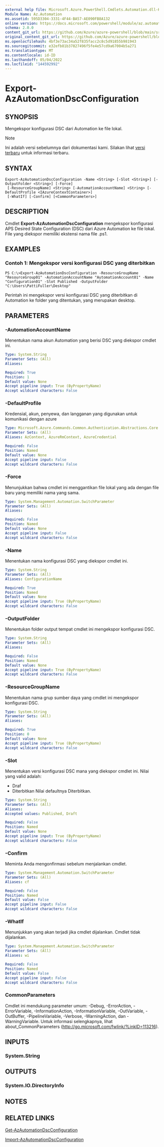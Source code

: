 ```yaml
---
external help file: Microsoft.Azure.PowerShell.Cmdlets.Automation.dll-Help.xml
Module Name: Az.Automation
ms.assetid: 595D3304-3331-4F44-BA57-AE090FB8A132
online version: https://docs.microsoft.com/powershell/module/az.automation/export-azautomationdscconfiguration
schema: 2.0.0
content_git_url: https://github.com/Azure/azure-powershell/blob/main/src/Automation/Automation/help/Export-AzAutomationDscConfiguration.md
original_content_git_url: https://github.com/Azure/azure-powershell/blob/main/src/Automation/Automation/help/Export-AzAutomationDscConfiguration.md
ms.openlocfilehash: 4bf3e73ac34a52f835facc2c8c5d91855b981943
ms.sourcegitcommit: e32efb81b37827496f5fe4e57cd9a67004b5a271
ms.translationtype: MT
ms.contentlocale: id-ID
ms.lasthandoff: 05/04/2022
ms.locfileid: "144592992"
---
```

# Export-AzAutomationDscConfiguration

## SYNOPSIS
Mengekspor konfigurasi DSC dari Automation ke file lokal.

> [!NOTE]
>Ini adalah versi sebelumnya dari dokumentasi kami. Silakan lihat [versi terbaru](/powershell/module/az.automation/export-azautomationdscconfiguration) untuk informasi terbaru.

## SYNTAX

```
Export-AzAutomationDscConfiguration -Name <String> [-Slot <String>] [-OutputFolder <String>] [-Force]
 [-ResourceGroupName] <String> [-AutomationAccountName] <String> [-DefaultProfile <IAzureContextContainer>]
 [-WhatIf] [-Confirm] [<CommonParameters>]
```

## DESCRIPTION
Cmdlet **Export-AzAutomationDscConfiguration** mengekspor konfigurasi APS Desired State Configuration (DSC) dari Azure Automation ke file lokal.
File yang diekspor memiliki ekstensi nama file .ps1.

## EXAMPLES

### Contoh 1: Mengekspor versi konfigurasi DSC yang diterbitkan
```
PS C:\>Export-AzAutomationDscConfiguration -ResourceGroupName "ResourceGroup01" -AutomationAccountName "AutomationAccount01" -Name "Configuration01" -Slot Published -OutputFolder "C:\Users\PattiFuller\Desktop"
```

Perintah ini mengekspor versi konfigurasi DSC yang diterbitkan di Automation ke folder yang ditentukan, yang merupakan desktop.

## PARAMETERS

### -AutomationAccountName
Menentukan nama akun Automation yang berisi DSC yang diekspor cmdlet ini.

```yaml
Type: System.String
Parameter Sets: (All)
Aliases:

Required: True
Position: 1
Default value: None
Accept pipeline input: True (ByPropertyName)
Accept wildcard characters: False
```

### -DefaultProfile
Kredensial, akun, penyewa, dan langganan yang digunakan untuk komunikasi dengan azure

```yaml
Type: Microsoft.Azure.Commands.Common.Authentication.Abstractions.Core.IAzureContextContainer
Parameter Sets: (All)
Aliases: AzContext, AzureRmContext, AzureCredential

Required: False
Position: Named
Default value: None
Accept pipeline input: False
Accept wildcard characters: False
```

### -Force
Menunjukkan bahwa cmdlet ini menggantikan file lokal yang ada dengan file baru yang memiliki nama yang sama.

```yaml
Type: System.Management.Automation.SwitchParameter
Parameter Sets: (All)
Aliases:

Required: False
Position: Named
Default value: None
Accept pipeline input: False
Accept wildcard characters: False
```

### -Name
Menentukan nama konfigurasi DSC yang diekspor cmdlet ini.

```yaml
Type: System.String
Parameter Sets: (All)
Aliases: ConfigurationName

Required: True
Position: Named
Default value: None
Accept pipeline input: True (ByPropertyName)
Accept wildcard characters: False
```

### -OutputFolder
Menentukan folder output tempat cmdlet ini mengekspor konfigurasi DSC.

```yaml
Type: System.String
Parameter Sets: (All)
Aliases:

Required: False
Position: Named
Default value: None
Accept pipeline input: True (ByPropertyName)
Accept wildcard characters: False
```

### -ResourceGroupName
Menentukan nama grup sumber daya yang cmdlet ini mengekspor konfigurasi DSC.

```yaml
Type: System.String
Parameter Sets: (All)
Aliases:

Required: True
Position: 0
Default value: None
Accept pipeline input: True (ByPropertyName)
Accept wildcard characters: False
```

### -Slot
Menentukan versi konfigurasi DSC mana yang diekspor cmdlet ini.
Nilai yang valid adalah: 
- Draf
- Diterbitkan Nilai defaultnya Diterbitkan.

```yaml
Type: System.String
Parameter Sets: (All)
Aliases:
Accepted values: Published, Draft

Required: False
Position: Named
Default value: None
Accept pipeline input: True (ByPropertyName)
Accept wildcard characters: False
```

### -Confirm
Meminta Anda mengonfirmasi sebelum menjalankan cmdlet.

```yaml
Type: System.Management.Automation.SwitchParameter
Parameter Sets: (All)
Aliases: cf

Required: False
Position: Named
Default value: False
Accept pipeline input: False
Accept wildcard characters: False
```

### -WhatIf
Menunjukkan yang akan terjadi jika cmdlet dijalankan.
Cmdlet tidak dijalankan.

```yaml
Type: System.Management.Automation.SwitchParameter
Parameter Sets: (All)
Aliases: wi

Required: False
Position: Named
Default value: False
Accept pipeline input: False
Accept wildcard characters: False
```

### CommonParameters
Cmdlet ini mendukung parameter umum: -Debug, -ErrorAction, -ErrorVariable, -InformationAction, -InformationVariable, -OutVariable, -OutBuffer, -PipelineVariable, -Verbose, -WarningAction, dan -WarningVariable. Untuk informasi selengkapnya, lihat about_CommonParameters (http://go.microsoft.com/fwlink/?LinkID=113216).

## INPUTS

### System.String

## OUTPUTS

### System.IO.DirectoryInfo

## NOTES

## RELATED LINKS

[Get-AzAutomationDscConfiguration](./Get-AzAutomationDscConfiguration.md)

[Import-AzAutomationDscConfiguration](./Import-AzAutomationDscConfiguration.md)


